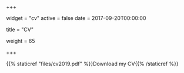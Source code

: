 +++

widget = "cv"
active = false 
date = 2017-09-20T00:00:00

title = "CV"

weight = 65 

+++

{{% staticref "files/cv2019.pdf" %}}Download my CV{{% /staticref %}}


